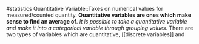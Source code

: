 #statistics 
Quantitative Variable::Takes on numerical values for measured/counted quantity. **Quantitative variables are ones which make sense to find an average of**. *It is possible to take a quantitative variable and make it into a categorical variable through grouping values.* There are two types of variables which are quantitative, [[discrete variables]] and 